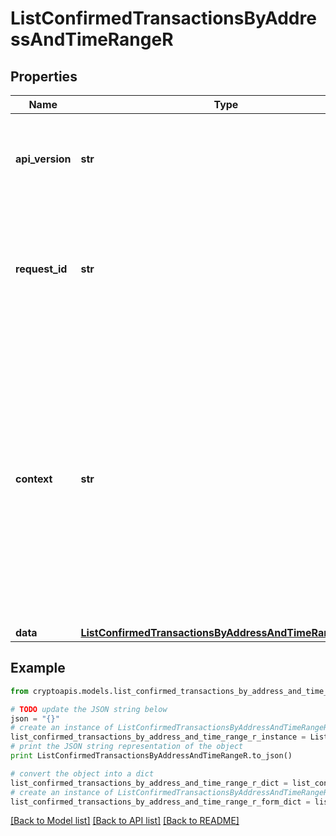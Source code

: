 # ListConfirmedTransactionsByAddressAndTimeRangeR


## Properties
Name | Type | Description | Notes
------------ | ------------- | ------------- | -------------
**api_version** | **str** | Specifies the version of the API that incorporates this endpoint. | 
**request_id** | **str** | Defines the ID of the request. The &#x60;requestId&#x60; is generated by Crypto APIs and it&#39;s unique for every request. | 
**context** | **str** | In batch situations the user can use the context to correlate responses with requests. This property is present regardless of whether the response was successful or returned as an error. &#x60;context&#x60; is specified by the user. | [optional] 
**data** | [**ListConfirmedTransactionsByAddressAndTimeRangeRData**](ListConfirmedTransactionsByAddressAndTimeRangeRData.md) |  | 

## Example

```python
from cryptoapis.models.list_confirmed_transactions_by_address_and_time_range_r import ListConfirmedTransactionsByAddressAndTimeRangeR

# TODO update the JSON string below
json = "{}"
# create an instance of ListConfirmedTransactionsByAddressAndTimeRangeR from a JSON string
list_confirmed_transactions_by_address_and_time_range_r_instance = ListConfirmedTransactionsByAddressAndTimeRangeR.from_json(json)
# print the JSON string representation of the object
print ListConfirmedTransactionsByAddressAndTimeRangeR.to_json()

# convert the object into a dict
list_confirmed_transactions_by_address_and_time_range_r_dict = list_confirmed_transactions_by_address_and_time_range_r_instance.to_dict()
# create an instance of ListConfirmedTransactionsByAddressAndTimeRangeR from a dict
list_confirmed_transactions_by_address_and_time_range_r_form_dict = list_confirmed_transactions_by_address_and_time_range_r.from_dict(list_confirmed_transactions_by_address_and_time_range_r_dict)
```
[[Back to Model list]](../README.md#documentation-for-models) [[Back to API list]](../README.md#documentation-for-api-endpoints) [[Back to README]](../README.md)


